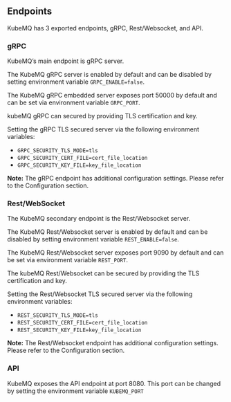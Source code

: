 ## Endpoints
KubeMQ has 3 exported endpoints, gRPC, Rest/Websocket, and API.

### gRPC
KubeMQ’s main endpoint is gRPC server.

The KubeMQ gRPC server is enabled by default and can be disabled by setting environment variable `GRPC_ENABLE=false`.

The KubeMQ gRPC embedded server exposes port 50000 by default and can be set via environment variable `GRPC_PORT`.

kubeMQ gRPC can secured by providing TLS certification and key.

Setting the gRPC TLS secured server via the following environment variables:

 - `GRPC_SECURITY_TLS_MODE=tls`
 - `GRPC_SECURITY_CERT_FILE=cert_file_location`
 - `GRPC_SECURITY_KEY_FILE=key_file_location`

**Note:** The gRPC endpoint has additional configuration settings. Please refer to the Configuration section.

### Rest/WebSocket

The KubeMQ secondary endpoint is the Rest/Websocket server.

The KubeMQ Rest/Websocket server is enabled by default and can be disabled by setting environment variable `REST_ENABLE=false`.

The KubeMQ Rest/Websocket server exposes port 9090 by default and can be set via environment variable `REST_PORT`.

The kubeMQ Rest/Websocket can be secured by providing the TLS certification and key.

Setting the Rest/Websocket TLS secured server via the following environment variables:

 - `REST_SECURITY_TLS_MODE=tls`
 - `REST_SECURITY_CERT_FILE=cert_file_location`
 - `REST_SECURITY_KEY_FILE=key_file_location`

**Note:** The Rest/Websocket endpoint has additional configuration settings. Please refer to the Configuration section.

### API

KubeMQ exposes the API endpoint at port 8080. This port can be changed by setting the environment variable `KUBEMQ_PORT`


